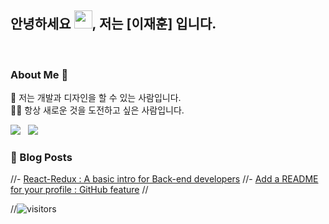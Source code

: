 ## 안녕하세요 <img src="https://github.com/TheDudeThatCode/TheDudeThatCode/blob/master/Assets/Hi.gif" width="29px">, 저는 [이재훈] 입니다.<!--(https://www.linkedin.com/in/aakash9868sinha/) -->

<!--<a href="https://www.linkedin.com/in/aakash9868sinha/">
  <img align="left" width="24px" src="https://cdn.jsdelivr.net/npm/simple-icons@v3/icons/linkedin.svg"  />
</a>
<a href="https://twitter.com/isupersky">
  <img align="left" width="26px" src="https://cdn.jsdelivr.net/npm/simple-icons@v3/icons/twitter.svg" />
</a>
<a href="mailto:mailtomeaakash@gmail.com">
  <img align="left" width="26px" src="https://cdn.jsdelivr.net/npm/simple-icons@v3/icons/gmail.svg" />
</a>
<a href="https://www.youtube.com/channel/UCiiOUy5NitscX1Ao8on70Rw">
  <img align="left" width="26px" src="https://cdn.jsdelivr.net/npm/simple-icons@v3/icons/youtube.svg" />
</a>
<a href="https://isupersky.medium.com/">
  <img align="left" width="26px" src="https://cdn.jsdelivr.net/npm/simple-icons@v3/icons/medium.svg" />
</a>-->


<br />

### About Me 🚀
🌱 저는 개발과 디자인을 할 수 있는 사람입니다. </br>
👨‍💻  항상 새로운 것을 도전하고 싶은 사람입니다. </br>

![](https://github-readme-stats.vercel.app/api?username=isupersky&show_icons=true&hide_border=true)&nbsp;&nbsp;
![](https://github-readme-stats-eight-theta.vercel.app/api/top-langs/?username=isupersky&layout=compact&langs_count=8&hide_border=true)
<br />


### 📕 Blog Posts
//- [React-Redux : A basic intro for Back-end developers](https://isupersky.medium.com/react-redux-intro-for-back-end-developers-5113c0a498a9)
//- [Add a README for your profile : GitHub feature](https://isupersky.medium.com/add-a-readme-for-your-profile-github-feature-8f1ac11cb112)
//<br/>

//![visitors](https://visitor-badge.laobi.icu/badge?page_id=isupersky.isupersky)
